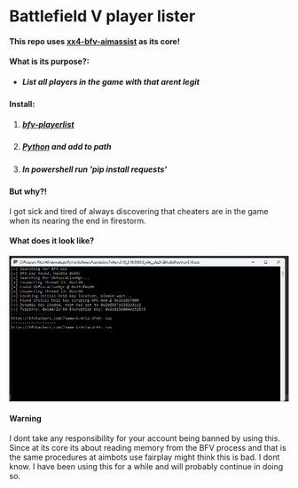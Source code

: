 # Battlefield V player lister
#### This repo uses [xx4-bfv-aimassist](https://github.com/exex4/xx4-bfv-aimassist) as its core!
#### What is its purpose?:
 - ##### List all players in the game with that arent legit
#### Install:
1. ##### [bfv-playerlist](https://github.com/perheld/bfv-playerlist)
2. ##### [Python](https://www.python.org/downloads/) and add to path
3. ##### In powershell run 'pip install requests'

#### But why?!
I got sick and tired of always discovering that cheaters are in the game when its nearing the end in firestorm.

#### What does it look like?
![Screenshot](screenshot.png)

#### Warning
I dont take any responsibility for your account being banned by using this. Since at its core its about reading memory from the BFV process and that is the same procedures at aimbots use fairplay might think this is bad. I dont know. I have been using this for a while and will probably continue in doing so.
